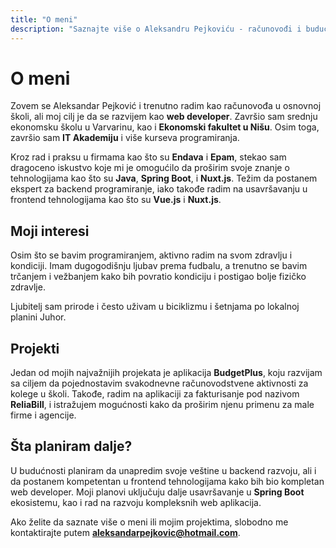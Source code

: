 ```yaml
---
title: "O meni"
description: "Saznajte više o Aleksandru Pejkoviću - računovođi i budućem web developeru."
---
```


# O meni

Zovem se Aleksandar Pejković i trenutno radim kao računovođa u osnovnoj školi, ali moj cilj je da se razvijem kao **web developer**. Završio sam srednju ekonomsku školu u Varvarinu, kao i **Ekonomski fakultet u Nišu**. Osim toga, završio sam **IT Akademiju** i više kurseva programiranja.

Kroz rad i praksu u firmama kao što su **Endava** i **Epam**, stekao sam dragoceno iskustvo koje mi je omogućilo da proširim svoje znanje o tehnologijama kao što su **Java**, **Spring Boot**, i **Nuxt.js**. Težim da postanem ekspert za backend programiranje, iako takođe radim na usavršavanju u frontend tehnologijama kao što su **Vue.js** i **Nuxt.js**.

## Moji interesi

Osim što se bavim programiranjem, aktivno radim na svom zdravlju i kondiciji. Imam dugogodišnju ljubav prema fudbalu, a trenutno se bavim trčanjem i vežbanjem kako bih povratio kondiciju i postigao bolje fizičko zdravlje.

Ljubitelj sam prirode i često uživam u biciklizmu i šetnjama po lokalnoj planini Juhor.

## Projekti

Jedan od mojih najvažnijih projekata je aplikacija **BudgetPlus**, koju razvijam sa ciljem da pojednostavim svakodnevne računovodstvene aktivnosti za kolege u školi. Takođe, radim na aplikaciji za fakturisanje pod nazivom **ReliaBill**, i istražujem mogućnosti kako da proširim njenu primenu za male firme i agencije.

## Šta planiram dalje?

U budućnosti planiram da unapredim svoje veštine u backend razvoju, ali i da postanem kompetentan u frontend tehnologijama kako bih bio kompletan web developer. Moji planovi uključuju dalje usavršavanje u **Spring Boot** ekosistemu, kao i rad na razvoju kompleksnih web aplikacija.

Ako želite da saznate više o meni ili mojim projektima, slobodno me kontaktirajte putem **[aleksandarpejkovic@hotmail.com](mailto:aleksandarpejkovic@hotmail.com)**.
